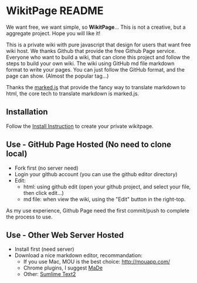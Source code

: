 WikitPage README
===

We want free, we want simple, so __WikitPage__... This is not a creative, but a aggregate project. Hope you will like it!

This is a private wiki with pure javascript that design for users that want free wiki host. We thanks Github that provide the free Github Page service. Everyone who want to build a wiki, that can clone this project and follow the steps to build your own wiki. The wiki using GitHub md file markdown format to write your pages. You can just follow the GitHub format, and the page can show. (Almost the popular tag...)

Thanks the [marked.js](https://github.com/chjj/marked) that provide the fancy way to translate markdown to html, the core tech to translate markdown is marked.js.

## Installation

Follow the [Install Instruction](index.html?page=Install.md) to create your private wikitpage.

## Use - GitHub Page Hosted (No need to clone local)

* Fork first (no server need)
* Login your github account (you can use the github editor directory)
* Edit:
  * html: using github edit (open your github project, and select your file, then click edit...)
  * md file: when view the wiki, using the "Edit" button in the right-top.


<font style="text-color:red">As my use experience, Github Page need the first commit/push to complete the process to use.</font>

## Use - Other Web Server Hosted

* Install first (need server)
* Download a nice markdown editor, recommandation:
  * If you use Mac, MOU is the best choice: http://mouapp.com/
  * Chrome plugins, I suggest [MaDe](https://chrome.google.com/webstore/detail/made/oknndfeeopgpibecfjljjfanledpbkog/related?hl=zh-TW&utm_source=chrome-ntp-launcher) 
  * Other: [Sumlime Text2](http://www.sublimetext.com/2)

